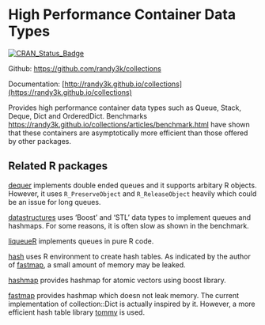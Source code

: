 
<!-- README.md is generated from README.Rmd. Please edit that file -->

# High Performance Container Data Types

[![CRAN\_Status\_Badge](http://www.r-pkg.org/badges/version/collections)](https://cran.r-project.org/package=collections)

Github: <https://github.com/randy3k/collections>

Documentation:
[http://randy3k.github.io/collections](https://randy3k.github.io/collections)

Provides high performance container data types such as Queue, Stack,
Deque, Dict and OrderedDict. Benchmarks
<https://randy3k.github.io/collections/articles/benchmark.html> have
shown that these containers are asymptotically more efficient than those
offered by other packages.

## Related R packages

[dequer](https://CRAN.R-project.org/package=dequer) implements double
ended queues and it supports arbitary R objects. However, it uses
`R_PreserveObject` and `R_ReleaseObject` heavily which could be an issue
for long queues.

[datastructures](https://CRAN.R-project.org/package=datastructures) uses
‘Boost’ and ‘STL’ data types to implement queues and hashmaps. For some
reasons, it is often slow as shown in the benchmark.

[liqueueR](https://CRAN.R-project.org/package=liqueueR) implements
queues in pure R code.

[hash](https://CRAN.R-project.org/package=hash) uses R environment to
create hash tables. As indicated by the author of
[fastmap](https://CRAN.R-project.org/package=fastmap), a small amount of
memory may be leaked.

[hashmap](https://CRAN.R-project.org/package=hashmap) provides hashmap
for atomic vectors using boost library.

[fastmap](https://CRAN.R-project.org/package=fastmap) provides hashmap
which doesn not leak memory. The current implementation of
collection::Dict is actually inspired by it. However, a more efficient
hash table library [tommy](https://github.com/amadvance/tommyds/) is
used.
